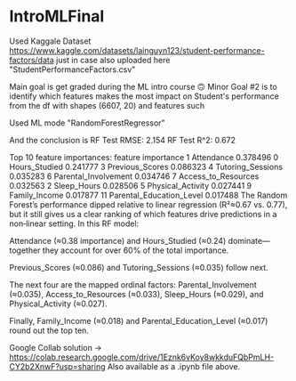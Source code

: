 # IntroMLFinal


Used Kaggale Dataset https://www.kaggle.com/datasets/lainguyn123/student-performance-factors/data
just in case also uploaded here "StudentPerformanceFactors.csv"

Main goal is get graded during the ML intro course 🙃
Minor Goal #2 is to identify which features makes the most impact on Student's performance from the df with shapes (6607, 20) and features such 





Used ML mode "RandomForestRegressor"

And the conclusion is 
RF Test RMSE: 2.154
RF Test R^2: 0.672

Top 10 feature importances:
                     feature  importance
1                 Attendance    0.378496
0              Hours_Studied    0.241777
3            Previous_Scores    0.086323
4          Tutoring_Sessions    0.035283
6       Parental_Involvement    0.034746
7        Access_to_Resources    0.032563
2                Sleep_Hours    0.028506
5          Physical_Activity    0.027441
9              Family_Income    0.017877
11  Parental_Education_Level    0.017488
The Random Forest’s performance dipped relative to linear regression (R²≈0.67 vs. 0.77), but it still gives us a clear ranking of which features drive predictions in a non‐linear setting. In this RF model:

Attendance (≈0.38 importance) and Hours_Studied (≈0.24) dominate—together they account for over 60% of the total importance.

Previous_Scores (≈0.086) and Tutoring_Sessions (≈0.035) follow next.

The next four are the mapped ordinal factors: Parental_Involvement (≈0.035), Access_to_Resources (≈0.033), Sleep_Hours (≈0.029), and Physical_Activity (≈0.027).

Finally, Family_Income (≈0.018) and Parental_Education_Level (≈0.017) round out the top ten.





Google Collab solution -> https://colab.research.google.com/drive/1Eznk6vKoy8wkkduFQbPmLH-CY2b2XnwF?usp=sharing
Also available as a .ipynb file above. 








